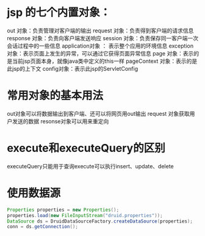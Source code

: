 # jsp 的七个内置对象：
out 对象：负责管理对客户端的输出
request 对象：负责得到客户端的请求信息
response 对象：负责向客户端发送响应
session 对象：负责保存同一客户端一次会话过程中的一些信息
application对象 ： 表示整个应用的环境信息
exception 对象：表示页面上发生的异常，可以通过它获得页面异常信息
page 对象：表示的是当前jsp页面本身，就像java类中定义的this一样
pageContext 对象：表示的是此jsp的上下文
config对象：表示此jsp的ServletConfig

# 常用对象的基本用法

out对象可以将数据输出到客户端、还可以将网页用out输出
request 对象获取用户发送的数据
resonse对象可以用来重定向

# execute和executeQuery的区别
executeQuery只能用于查询execute可以执行insert、update、delete

# 使用数据源

```java
Properties properties = new Properties();
properties.load(new FileInputStream("druid.properties"));
DataSource ds = DruidDataSourceFactory.createDataSource(properties);
conn = ds.getConnection();
```
